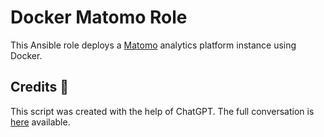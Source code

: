 # Docker Matomo Role

This Ansible role deploys a [Matomo](https://matomo.org/) analytics platform instance using Docker.

## Credits 📝
This script was created with the help of ChatGPT. The full conversation is [here](https://chat.openai.com/share/49e0c7e4-a2af-4a04-adad-7a735bdd85c4) available.